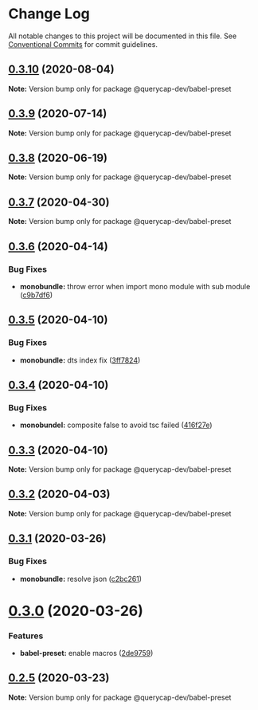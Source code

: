 # Change Log

All notable changes to this project will be documented in this file.
See [Conventional Commits](https://conventionalcommits.org) for commit guidelines.

## [0.3.10](https://github.com/querycap/devkit/compare/@querycap-dev/babel-preset@0.3.9...@querycap-dev/babel-preset@0.3.10) (2020-08-04)

**Note:** Version bump only for package @querycap-dev/babel-preset

## [0.3.9](https://github.com/querycap/devkit/compare/@querycap-dev/babel-preset@0.3.8...@querycap-dev/babel-preset@0.3.9) (2020-07-14)

**Note:** Version bump only for package @querycap-dev/babel-preset

## [0.3.8](https://github.com/querycap/devkit/compare/@querycap-dev/babel-preset@0.3.7...@querycap-dev/babel-preset@0.3.8) (2020-06-19)

**Note:** Version bump only for package @querycap-dev/babel-preset

## [0.3.7](https://github.com/querycap/devkit/compare/@querycap-dev/babel-preset@0.3.6...@querycap-dev/babel-preset@0.3.7) (2020-04-30)

**Note:** Version bump only for package @querycap-dev/babel-preset

## [0.3.6](https://github.com/querycap/devkit/compare/@querycap-dev/babel-preset@0.3.5...@querycap-dev/babel-preset@0.3.6) (2020-04-14)

### Bug Fixes

- **monobundle:** throw error when import mono module with sub module ([c9b7df6](https://github.com/querycap/devkit/commit/c9b7df62af469a9926d14ffc163968ad6f8ee7ca))

## [0.3.5](https://github.com/querycap/devkit/compare/@querycap-dev/babel-preset@0.3.4...@querycap-dev/babel-preset@0.3.5) (2020-04-10)

### Bug Fixes

- **monobundle:** dts index fix ([3ff7824](https://github.com/querycap/devkit/commit/3ff78247436e0b89b4eead071d005bbfc9695a59))

## [0.3.4](https://github.com/querycap/devkit/compare/@querycap-dev/babel-preset@0.3.3...@querycap-dev/babel-preset@0.3.4) (2020-04-10)

### Bug Fixes

- **monobundel:** composite false to avoid tsc failed ([416f27e](https://github.com/querycap/devkit/commit/416f27e2be0164565116549427b02bc039231a6e))

## [0.3.3](https://github.com/querycap/devkit/compare/@querycap-dev/babel-preset@0.3.2...@querycap-dev/babel-preset@0.3.3) (2020-04-10)

**Note:** Version bump only for package @querycap-dev/babel-preset

## [0.3.2](https://github.com/querycap/devkit/compare/@querycap-dev/babel-preset@0.3.1...@querycap-dev/babel-preset@0.3.2) (2020-04-03)

**Note:** Version bump only for package @querycap-dev/babel-preset

## [0.3.1](https://github.com/querycap/devkit/compare/@querycap-dev/babel-preset@0.3.0...@querycap-dev/babel-preset@0.3.1) (2020-03-26)

### Bug Fixes

- **monobundle:** resolve json ([c2bc261](https://github.com/querycap/devkit/commit/c2bc261b6f00bedbcf6bd57747065aa88e50e730))

# [0.3.0](https://github.com/querycap/devkit/compare/@querycap-dev/babel-preset@0.2.5...@querycap-dev/babel-preset@0.3.0) (2020-03-26)

### Features

- **babel-preset:** enable macros ([2de9759](https://github.com/querycap/devkit/commit/2de9759f9a13d283dc586d2660f7d3371a0ce4d2))

## [0.2.5](https://github.com/querycap/devkit/compare/@querycap-dev/babel-preset@0.2.4...@querycap-dev/babel-preset@0.2.5) (2020-03-23)

**Note:** Version bump only for package @querycap-dev/babel-preset
